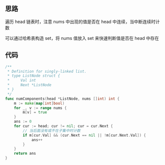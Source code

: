 ## 思路

遍历 head 链表时，注意 nums 中出现的值是否在 head 中连续，当中断连续时计数

可以通过哈希表构造 set，将 nums 值放入 set 来快速判断值是否在 head 中存在

## 代码

```go
/**
 * Definition for singly-linked list.
 * type ListNode struct {
 *     Val int
 *     Next *ListNode
 * }
 */
func numComponents(head *ListNode, nums []int) int {
    m := make(map[int]bool)
    for _, v := range nums {
        m[v] = true
    }
    ans := 0
    for cur := head; cur != nil; cur = cur.Next {
        // 当后面没有或不在子集中时计数
        if m[cur.Val] && (cur.Next == nil || !m[cur.Next.Val]) {
            ans++
        }
    }
    return ans
}
```

